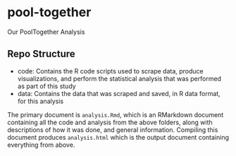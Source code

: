 # pool-together
Our PoolTogether Analysis

## Repo Structure

- code: Contains the R code scripts used to scrape data, produce visualizations, and perform the statistical analysis that was performed as part of this study
- data: Contains the data that was scraped and saved, in R data format, for this analysis

The primary document is `analysis.Rmd`, which is an RMarkdown document containing all the code and analysis from the above folders, along with descriptions of how it was done, and general information. Compiling this document produces `analysis.html` which is the output document containing everything from above.
